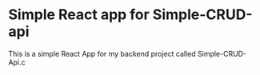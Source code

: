# Simple React app for Simple-CRUD-api

This is a simple React App for my backend project called Simple-CRUD-Api.c
